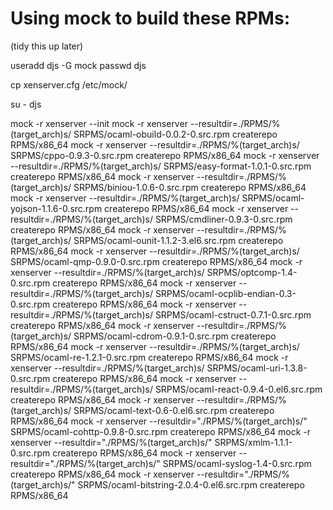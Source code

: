 Using mock to build these RPMs:
==============================

(tidy this up later)

useradd djs -G mock
passwd djs
 
cp xenserver.cfg /etc/mock/

su - djs

mock -r xenserver --init
mock -r xenserver --resultdir=./RPMS/%(target_arch)s/ SRPMS/ocaml-obuild-0.0.2-0.src.rpm
createrepo RPMS/x86_64
mock -r xenserver --resultdir=./RPMS/%(target_arch)s/ SRPMS/cppo-0.9.3-0.src.rpm
createrepo RPMS/x86_64
mock -r xenserver --resultdir=./RPMS/%(target_arch)s/ SRPMS/easy-format-1.0.1-0.src.rpm
createrepo RPMS/x86_64
mock -r xenserver --resultdir=./RPMS/%(target_arch)s/ SRPMS/biniou-1.0.6-0.src.rpm
createrepo RPMS/x86_64
mock -r xenserver --resultdir=./RPMS/%(target_arch)s/ SRPMS/ocaml-yojson-1.1.6-0.src.rpm
createrepo RPMS/x86_64
mock -r xenserver --resultdir=./RPMS/%(target_arch)s/ SRPMS/cmdliner-0.9.3-0.src.rpm
createrepo RPMS/x86_64
mock -r xenserver --resultdir=./RPMS/%(target_arch)s/ SRPMS/ocaml-ounit-1.1.2-3.el6.src.rpm
createrepo RPMS/x86_64
mock -r xenserver --resultdir=./RPMS/%(target_arch)s/ SRPMS/ocaml-qmp-0.9.0-0.src.rpm
createrepo RPMS/x86_64
mock -r xenserver --resultdir=./RPMS/%(target_arch)s/ SRPMS/optcomp-1.4-0.src.rpm
createrepo RPMS/x86_64
mock -r xenserver --resultdir=./RPMS/%(target_arch)s/ SRPMS/ocaml-ocplib-endian-0.3-0.src.rpm
createrepo RPMS/x86_64
mock -r xenserver --resultdir=./RPMS/%(target_arch)s/ SRPMS/ocaml-cstruct-0.7.1-0.src.rpm
createrepo RPMS/x86_64
mock -r xenserver --resultdir=./RPMS/%(target_arch)s/ SRPMS/ocaml-cdrom-0.9.1-0.src.rpm
createrepo RPMS/x86_64
mock -r xenserver --resultdir=./RPMS/%(target_arch)s/ SRPMS/ocaml-re-1.2.1-0.src.rpm
createrepo RPMS/x86_64
mock -r xenserver --resultdir=./RPMS/%(target_arch)s/ SRPMS/ocaml-uri-1.3.8-0.src.rpm
createrepo RPMS/x86_64
mock -r xenserver --resultdir=./RPMS/%(target_arch)s/ SRPMS/ocaml-react-0.9.4-0.el6.src.rpm
createrepo RPMS/x86_64
mock -r xenserver --resultdir=./RPMS/%(target_arch)s/ SRPMS/ocaml-text-0.6-0.el6.src.rpm
createrepo RPMS/x86_64
mock -r xenserver --resultdir="./RPMS/%(target_arch)s/" SRPMS/ocaml-cohttp-0.9.8-0.src.rpm 
createrepo RPMS/x86_64
mock -r xenserver --resultdir="./RPMS/%(target_arch)s/" SRPMS/xmlm-1.1.1-0.src.rpm 
createrepo RPMS/x86_64
mock -r xenserver --resultdir="./RPMS/%(target_arch)s/" SRPMS/ocaml-syslog-1.4-0.src.rpm 
createrepo RPMS/x86_64
mock -r xenserver --resultdir="./RPMS/%(target_arch)s/" SRPMS/ocaml-bitstring-2.0.4-0.el6.src.rpm createrepo RPMS/x86_64

